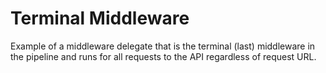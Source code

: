 # Terminal Middleware 

Example of a middleware delegate that is the terminal (last) middleware in the pipeline and runs for all requests to the API regardless of request URL.

